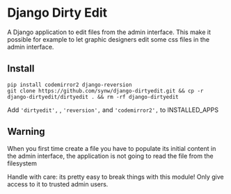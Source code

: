 Django Dirty Edit
==============

A Django application to edit files from the admin interface. This make it possible for example to let graphic designers edit some css files in the admin interface. 

Install
--------------

	pip install codemirror2 django-reversion
	git clone https://github.com/synw/django-dirtyedit.git && cp -r django-dirtyedit/dirtyedit . && rm -rf django-dirtyedit

Add `'dirtyedit',` , `'reversion',` and `'codemirror2',` to INSTALLED_APPS

Warning
--------------

When you first time create a file you have to populate its initial content in the admin interface, the application is not going to read the file from the filesystem

Handle with care: its pretty easy to break things with this module! Only give access to it to trusted admin users.